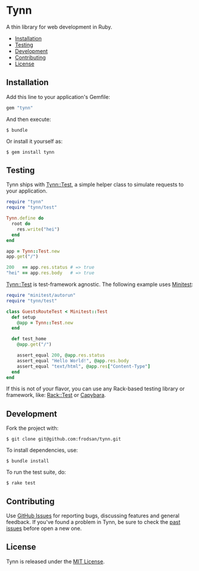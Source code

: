 Tynn
====

A thin library for web development in Ruby.

* [Installation](#installation)
* [Testing](#testing)
* [Development](#development)
* [Contributing](#contributing)
* [License](#license)

Installation
------------

Add this line to your application's Gemfile:

```ruby
gem "tynn"
```

And then execute:

```
$ bundle
```

Or install it yourself as:

```
$ gem install tynn
```

Testing
-------

Tynn ships with [Tynn::Test][tynn-test], a simple helper class to simulate
requests to your application.

```ruby
require "tynn"
require "tynn/test"

Tynn.define do
  root do
    res.write("hei")
  end
end

app = Tynn::Test.new
app.get("/")

200   == app.res.status # => true
"hei" == app.res.body   # => true
```

[Tynn::Test][tynn-test] is test-framework agnostic. The following example
uses [Minitest][minitest]:

```ruby
require "minitest/autorun"
require "tynn/test"

class GuestsRouteTest < Minitest::Test
  def setup
    @app = Tynn::Test.new
  end

  def test_home
    @app.get("/")

    assert_equal 200, @app.res.status
    assert_equal "Hello World!", @app.res.body
    assert_equal "text/html", @app.res["Content-Type"]
  end
end
```

If this is not of your flavor, you can use any Rack-based
testing library or framework, like: [Rack::Test][rack-test]
or [Capybara][capybara].

[capybara]: https://github.com/jnicklas/capybara
[minitest]: https://github.com/seattlerb/minitest
[rack-test]: https://github.com/brynary/rack-test
[tynn-test]: https://github.com/frodsan/tynn/blob/master/lib/tynn/test.rb

Development
------------

Fork the project with:

```
$ git clone git@github.com:frodsan/tynn.git
```

To install dependencies, use:

```
$ bundle install
```

To run the test suite, do:

```
$ rake test
```

Contributing
------------

Use [GitHub Issues](https://github.com/frodsan/tynn/issues) for reporting
bugs, discussing features and general feedback.  If you've found a problem
in Tynn, be sure to check the [past issues](https://github.com/frodsan/tynn/issues?state=closed)
before open a new one.

License
-------

Tynn is released under the [MIT License](http://www.opensource.org/licenses/MIT).
